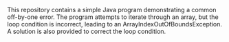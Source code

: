 This repository contains a simple Java program demonstrating a common off-by-one error. The program attempts to iterate through an array, but the loop condition is incorrect, leading to an ArrayIndexOutOfBoundsException. A solution is also provided to correct the loop condition.